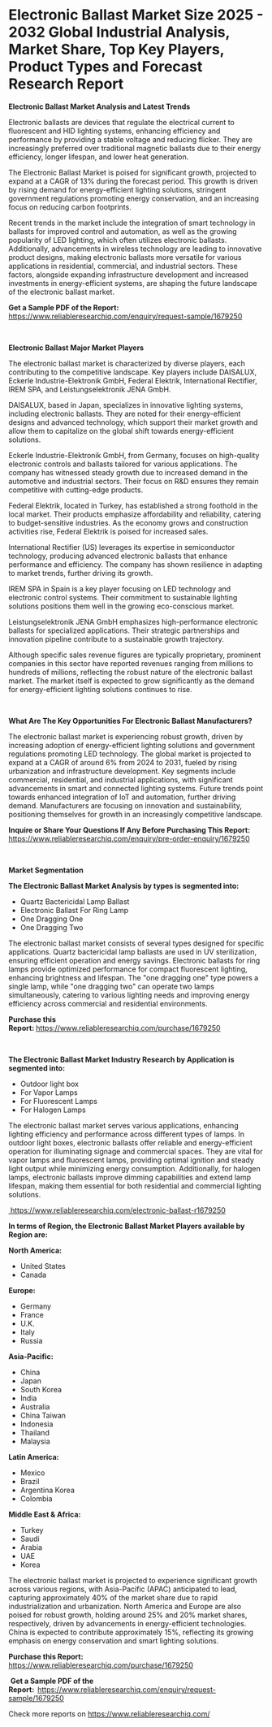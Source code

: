 <p><h1>Electronic Ballast Market Size 2025 - 2032 Global Industrial Analysis, Market Share, Top Key Players, Product Types and Forecast Research Report</h1></p><p><strong>Electronic Ballast Market Analysis and Latest Trends</strong></p>
<p><p>Electronic ballasts are devices that regulate the electrical current to fluorescent and HID lighting systems, enhancing efficiency and performance by providing a stable voltage and reducing flicker. They are increasingly preferred over traditional magnetic ballasts due to their energy efficiency, longer lifespan, and lower heat generation.</p><p>The Electronic Ballast Market is poised for significant growth, projected to expand at a CAGR of 13% during the forecast period. This growth is driven by rising demand for energy-efficient lighting solutions, stringent government regulations promoting energy conservation, and an increasing focus on reducing carbon footprints. </p><p>Recent trends in the market include the integration of smart technology in ballasts for improved control and automation, as well as the growing popularity of LED lighting, which often utilizes electronic ballasts. Additionally, advancements in wireless technology are leading to innovative product designs, making electronic ballasts more versatile for various applications in residential, commercial, and industrial sectors. These factors, alongside expanding infrastructure development and increased investments in energy-efficient systems, are shaping the future landscape of the electronic ballast market.</p></p>
<p><strong>Get a Sample PDF of the Report:&nbsp;</strong> <a href="https://www.reliableresearchiq.com/enquiry/request-sample/1679250?utm_campaign=3097&utm_medium=2&utm_source=Github&utm_content=ia&utm_term=24032025&utm_id=electronic-ballast">https://www.reliableresearchiq.com/enquiry/request-sample/1679250</a></p>
<p>&nbsp;</p>
<p><strong>Electronic Ballast Major Market Players</strong></p>
<p><p>The electronic ballast market is characterized by diverse players, each contributing to the competitive landscape. Key players include DAISALUX, Eckerle Industrie-Elektronik GmbH, Federal Elektrik, International Rectifier, IREM SPA, and Leistungselektronik JENA GmbH. </p><p>DAISALUX, based in Japan, specializes in innovative lighting systems, including electronic ballasts. They are noted for their energy-efficient designs and advanced technology, which support their market growth and allow them to capitalize on the global shift towards energy-efficient solutions.</p><p>Eckerle Industrie-Elektronik GmbH, from Germany, focuses on high-quality electronic controls and ballasts tailored for various applications. The company has witnessed steady growth due to increased demand in the automotive and industrial sectors. Their focus on R&D ensures they remain competitive with cutting-edge products.</p><p>Federal Elektrik, located in Turkey, has established a strong foothold in the local market. Their products emphasize affordability and reliability, catering to budget-sensitive industries. As the economy grows and construction activities rise, Federal Elektrik is poised for increased sales.</p><p>International Rectifier (US) leverages its expertise in semiconductor technology, producing advanced electronic ballasts that enhance performance and efficiency. The company has shown resilience in adapting to market trends, further driving its growth.</p><p>IREM SPA in Spain is a key player focusing on LED technology and electronic control systems. Their commitment to sustainable lighting solutions positions them well in the growing eco-conscious market.</p><p>Leistungselektronik JENA GmbH emphasizes high-performance electronic ballasts for specialized applications. Their strategic partnerships and innovation pipeline contribute to a sustainable growth trajectory.</p><p>Although specific sales revenue figures are typically proprietary, prominent companies in this sector have reported revenues ranging from millions to hundreds of millions, reflecting the robust nature of the electronic ballast market. The market itself is expected to grow significantly as the demand for energy-efficient lighting solutions continues to rise.</p></p>
<p>&nbsp;</p>
<p><strong>What Are The Key Opportunities For Electronic Ballast Manufacturers?</strong></p>
<p><p>The electronic ballast market is experiencing robust growth, driven by increasing adoption of energy-efficient lighting solutions and government regulations promoting LED technology. The global market is projected to expand at a CAGR of around 6% from 2024 to 2031, fueled by rising urbanization and infrastructure development. Key segments include commercial, residential, and industrial applications, with significant advancements in smart and connected lighting systems. Future trends point towards enhanced integration of IoT and automation, further driving demand. Manufacturers are focusing on innovation and sustainability, positioning themselves for growth in an increasingly competitive landscape.</p></p>
<p><strong>Inquire or Share Your Questions If Any Before Purchasing This Report:</strong> <a href="https://www.reliableresearchiq.com/enquiry/pre-order-enquiry/1679250?utm_campaign=3097&utm_medium=2&utm_source=Github&utm_content=ia&utm_term=24032025&utm_id=electronic-ballast">https://www.reliableresearchiq.com/enquiry/pre-order-enquiry/1679250</a></p>
<p>&nbsp;</p>
<p><strong>Market Segmentation</strong></p>
<p><strong>The Electronic Ballast Market Analysis by types is segmented into:</strong></p>
<p><ul><li>Quartz Bactericidal Lamp Ballast</li><li>Electronic Ballast For Ring Lamp</li><li>One Dragging One</li><li>One Dragging Two</li></ul></p>
<p><p>The electronic ballast market consists of several types designed for specific applications. Quartz bactericidal lamp ballasts are used in UV sterilization, ensuring efficient operation and energy savings. Electronic ballasts for ring lamps provide optimized performance for compact fluorescent lighting, enhancing brightness and lifespan. The "one dragging one" type powers a single lamp, while "one dragging two" can operate two lamps simultaneously, catering to various lighting needs and improving energy efficiency across commercial and residential environments.</p></p>
<p><strong>Purchase this Report:&nbsp;</strong><a href="https://www.reliableresearchiq.com/purchase/1679250?utm_campaign=3097&utm_medium=2&utm_source=Github&utm_content=ia&utm_term=24032025&utm_id=electronic-ballast">https://www.reliableresearchiq.com/purchase/1679250</a></p>
<p>&nbsp;</p>
<p><strong>The Electronic Ballast Market Industry Research by Application is segmented into:</strong></p>
<p><ul><li>Outdoor light box</li><li>For Vapor Lamps</li><li>For Fluorescent Lamps</li><li>For Halogen Lamps</li></ul></p>
<p><p>The electronic ballast market serves various applications, enhancing lighting efficiency and performance across different types of lamps. In outdoor light boxes, electronic ballasts offer reliable and energy-efficient operation for illuminating signage and commercial spaces. They are vital for vapor lamps and fluorescent lamps, providing optimal ignition and steady light output while minimizing energy consumption. Additionally, for halogen lamps, electronic ballasts improve dimming capabilities and extend lamp lifespan, making them essential for both residential and commercial lighting solutions.</p></p>
<p><a href="https://www.reliableresearchiq.com/electronic-ballast-r1679250?utm_campaign=3097&utm_medium=2&utm_source=Github&utm_content=ia&utm_term=24032025&utm_id=electronic-ballast">&nbsp;https://www.reliableresearchiq.com/electronic-ballast-r1679250</a></p>
<p><strong>In terms of Region, the Electronic Ballast Market Players available by Region are:</strong></p>
<p>
    <p> <strong> North America: </strong>
        <ul>
            <li>United States</li>
            <li>Canada</li>
        </ul>
        </p> 
    <p> <strong> Europe: </strong>
        <ul>
            <li>Germany</li>
            <li>France</li>
            <li>U.K.</li>
            <li>Italy</li>
            <li>Russia</li>
        </ul>
        </p> 
    <p> <strong> Asia-Pacific: </strong>
        <ul>
            <li>China</li>
            <li>Japan</li>
            <li>South Korea</li>
            <li>India</li>
            <li>Australia</li>
            <li>China Taiwan</li>
            <li>Indonesia</li>
            <li>Thailand</li>
            <li>Malaysia</li>
        </ul>
        </p> 
    <p> <strong> Latin America: </strong>
        <ul>
            <li>Mexico</li>
            <li>Brazil</li>
            <li>Argentina Korea</li>
            <li>Colombia</li>
        </ul>
        </p> 
    <p> <strong> Middle East & Africa: </strong>
        <ul>
            <li>Turkey</li>
            <li>Saudi</li>
            <li>Arabia</li>
            <li>UAE</li>
            <li>Korea</li>
        </ul>
    </p>
    </p>
<p><p>The electronic ballast market is projected to experience significant growth across various regions, with Asia-Pacific (APAC) anticipated to lead, capturing approximately 40% of the market share due to rapid industrialization and urbanization. North America and Europe are also poised for robust growth, holding around 25% and 20% market shares, respectively, driven by advancements in energy-efficient technologies. China is expected to contribute approximately 15%, reflecting its growing emphasis on energy conservation and smart lighting solutions.</p></p>
<p><strong>Purchase this Report: </strong><a href="https://www.reliableresearchiq.com/purchase/1679250?utm_campaign=3097&utm_medium=2&utm_source=Github&utm_content=ia&utm_term=24032025&utm_id=electronic-ballast">https://www.reliableresearchiq.com/purchase/1679250</a></p>
<p>&nbsp;<strong>Get a Sample PDF of the Report:&nbsp;&nbsp;</strong><a href="https://www.reliableresearchiq.com/enquiry/request-sample/1679250?utm_campaign=3097&utm_medium=2&utm_source=Github&utm_content=ia&utm_term=24032025&utm_id=electronic-ballast">https://www.reliableresearchiq.com/enquiry/request-sample/1679250</a></p>
<p><strong></strong></p>
<p>Check more reports on <a href="https://www.reliableresearchiq.com/?utm_campaign=3097&utm_medium=2&utm_source=Github&utm_content=ia&utm_term=24032025&utm_id=electronic-ballast">https://www.reliableresearchiq.com/</a></p>